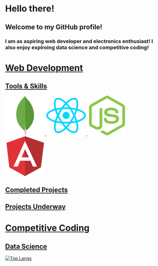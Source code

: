 # Hello there!

## Welcome to my GitHub profile!
### I am as aspiring web developer and electronics enthusiast! I also enjoy explroing data science and competitive coding!

### <a href="https://www.sidhaantthakker.com">

# Web Development
## Tools & Skills
![](/images/mongodb-icon.svg)
![](/images/reactjs-icon.svg)
![](/images/nodejs-icon.svg)
![](/images/angular-icon.svg)

## Completed Projects


## Projects Underway

# Competitive Coding

## Data Science

[![Top Langs](https://github-readme-stats.vercel.app/api/top-langs/?username=SidhaantThakker&layout=compact)](https://github.com/anuraghazra/github-readme-stats)


